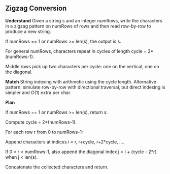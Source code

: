 ## Zigzag Conversion
**Understand**
Given a string s and an integer numRows, write the characters in a zigzag pattern on numRows of rows and then read row-by-row to produce a new string.

If numRows == 1 or numRows >= len(s), the output is s.

For general numRows, characters repeat in cycles of length cycle = 2*(numRows-1).

Middle rows pick up two characters per cycle: one on the vertical, one on the diagonal.

**Match**
String indexing with arithmetic using the cycle length.
Alternative pattern: simulate row-by-row with directional traversal, but direct indexing is simpler and O(1) extra per char.

**Plan**

If numRows == 1 or numRows >= len(s), return s.

Compute cycle = 2*(numRows-1).

For each row r from 0 to numRows-1:

Append characters at indices i = r, r+cycle, r+2*cycle, ....

If 0 < r < numRows-1, also append the diagonal index j = i + (cycle - 2*r) when j < len(s).

Concatenate the collected characters and return.
